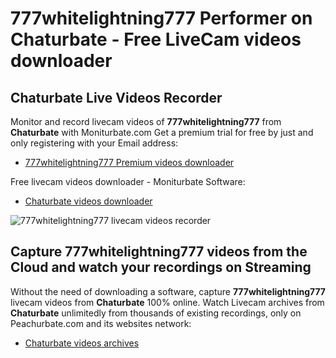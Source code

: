 # 777whitelightning777 Performer on Chaturbate - Free LiveCam videos downloader

## Chaturbate Live Videos Recorder

Monitor and record livecam videos of **777whitelightning777** from **Chaturbate** with Moniturbate.com
Get a premium trial for free by just and only registering with your Email address:
* [777whitelightning777 Premium videos downloader](https://moniturbate.com/request-demo-licence-key.html)

Free livecam videos downloader - Moniturbate Software:
* [Chaturbate videos downloader](https://moniturbate.com/moniturbate-download-software.html)

![777whitelightning777 livecam videos recorder](https://peachurnet.com/templates/moniturbate-software.png)


## Capture 777whitelightning777 videos from the Cloud and watch your recordings on Streaming

Without the need of downloading a software, capture **777whitelightning777** livecam videos from **Chaturbate** 100% online.
Watch Livecam archives from **Chaturbate** unlimitedly from thousands of existing recordings, only on Peachurbate.com and its websites network:
* [Chaturbate videos archives](https://peachurnet.com/)